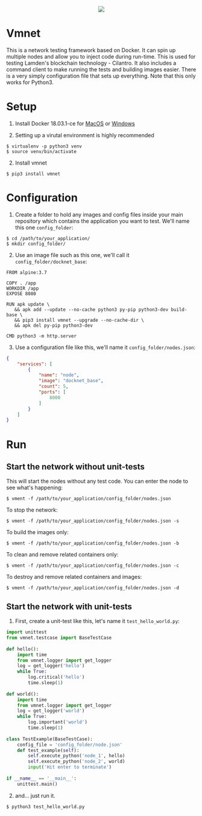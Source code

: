 <p align="center">
  <img src="https://preview.ibb.co/i3Q6Ao/vmnet.png" />
</p>

# Vmnet
This is a network testing framework based on Docker. It can spin up multiple nodes and allow you to inject code during run-time. This is used for testing Lamden's blockchain technology - Cilantro. It also includes a command client to make running the tests and building images easier. There is a very simply configuration file that sets up everything. Note that this only works for Python3.

# Setup

1. Install Docker 18.03.1-ce for [MacOS](https://docs.docker.com/docker-for-mac/release-notes/) or [Windows](https://docs.docker.com/docker-for-windows/release-notes/)

2. Setting up a virutal environment is highly recommended
```
$ virtualenv -p python3 venv
$ source venv/bin/activate
```

2. Install vmnet
```
$ pip3 install vmnet
```

# Configuration

1. Create a folder to hold any images and config files inside your main repository which contains the application you want to test. We'll name this one `config_folder`:
```
$ cd /path/to/your_application/
$ mkdir config_folder/
```

2. Use an image file such as this one, we'll call it `config_folder/docknet_base`:
```text
FROM alpine:3.7
  
COPY . /app
WORKDIR /app
EXPOSE 8080
  
RUN apk update \
   && apk add --update --no-cache python3 py-pip python3-dev build-base \
   && pip3 install vmnet --upgrade --no-cache-dir \
   && apk del py-pip python3-dev
  
CMD python3 -m http.server
```

3. Use a configuration file like this, we'll name it `config_folder/nodes.json`:
```json
{
    "services": [
        {
            "name": "node",
            "image": "docknet_base",
            "count": 5,
            "ports": [
                8000
            ]
        }
    ]
}
```

# Run
## Start the network without unit-tests
This will start the nodes without any test code. You can enter the node to see what's happening:
```
$ vment -f /path/to/your_application/config_folder/nodes.json
```
To stop the network:
```
$ vment -f /path/to/your_application/config_folder/nodes.json -s
```
To build the images only:
```
$ vment -f /path/to/your_application/config_folder/nodes.json -b
```
To clean and remove related containers only:
```
$ vment -f /path/to/your_application/config_folder/nodes.json -c
```
To destroy and remove related containers and images:
```
$ vment -f /path/to/your_application/config_folder/nodes.json -d
```
## Start the network with unit-tests
1. First, create a unit-test like this, let's name it `test_hello_world.py`:
```python
import unittest
from vmnet.testcase import BaseTestCase
  
def hello():
    import time
    from vmnet.logger import get_logger
    log = get_logger('hello')
    while True:
        log.critical('hello')
        time.sleep(1)
  
def world():
    import time
    from vmnet.logger import get_logger
    log = get_logger('world')
    while True:
        log.important('world')
        time.sleep(1)
  
class TestExample(BaseTestCase):
    config_file = 'config_folder/node.json'
    def test_example(self):
        self.execute_python('node_1', hello)
        self.execute_python('node_2', world)
        input('Hit enter to terminate')
  
if __name__ == '__main__':
    unittest.main()
```
2. and... just run it.
```
$ python3 test_hello_world.py
```
